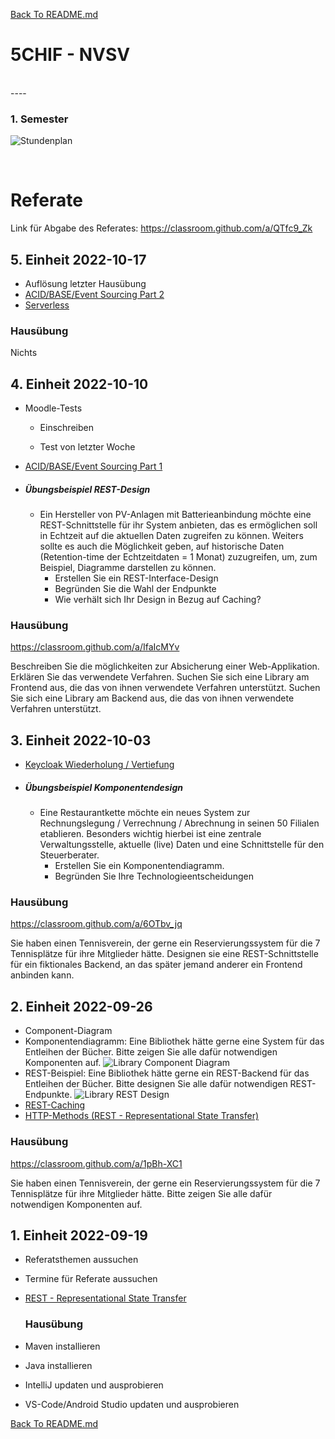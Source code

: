 [Back To README.md][back]

# 5CHIF - NVSV
<br>
----

### 1. Semester
![Stundenplan](https://raw.githubusercontent.com/UnterrainerInformatik/htl/master/img/5CHIF-Stundenplan.png?)

<br>

# Referate

Link für Abgabe des Referates:
https://classroom.github.com/a/QTfc9_Zk





## 5. Einheit 2022-10-17

* Auflösung letzter Hausübung
* [ACID/BASE/Event Sourcing Part 2](https://github.com/UnterrainerInformatik/htl/blob/master/presentations/acid-base-eventsourcing.pdf)
* [Serverless](https://github.com/UnterrainerInformatik/htl/blob/master/presentations/serverless.pdf)

### Hausübung

Nichts



## 4. Einheit 2022-10-10

* Moodle-Tests

  * Einschreiben

  * Test von letzter Woche

* [ACID/BASE/Event Sourcing Part 1](https://github.com/UnterrainerInformatik/htl/blob/master/presentations/acid-base-eventsourcing.pdf)

* ##### Übungsbeispiel REST-Design

  * Ein Hersteller von PV-Anlagen mit Batterieanbindung möchte eine REST-Schnittstelle für ihr System anbieten, das es ermöglichen soll in Echtzeit auf die aktuellen Daten zugreifen zu können. Weiters sollte es auch die Möglichkeit geben, auf historische Daten (Retention-time der Echtzeitdaten = 1 Monat) zuzugreifen, um, zum Beispiel, Diagramme darstellen zu können.
    * Erstellen Sie ein REST-Interface-Design
    * Begründen Sie die Wahl der Endpunkte
    * Wie verhält sich Ihr Design in Bezug auf Caching?


### Hausübung

https://classroom.github.com/a/IfaIcMYv

Beschreiben Sie die möglichkeiten zur Absicherung einer Web-Applikation.
Erklären Sie das verwendete Verfahren.
Suchen Sie sich eine Library am Frontend aus, die das von ihnen verwendete Verfahren unterstützt.
Suchen Sie sich eine Library am Backend aus, die das von ihnen verwendete Verfahren unterstützt.



## 3. Einheit 2022-10-03

* [Keycloak Wiederholung / Vertiefung](https://github.com/UnterrainerInformatik/htl/blob/master/presentations/keycloak-auth.pdf)

* ##### Übungsbeispiel Komponentendesign
  
  * Eine Restaurantkette möchte ein neues System zur Rechnungslegung / Verrechnung / Abrechnung in seinen 50 Filialen etablieren. Besonders wichtig hierbei ist eine zentrale Verwaltungsstelle, aktuelle (live) Daten und eine Schnittstelle für den Steuerberater.
    * Erstellen Sie ein Komponentendiagramm.
    * Begründen Sie Ihre Technologieentscheidungen


### Hausübung
https://classroom.github.com/a/6OTbv_jq

Sie haben einen Tennisverein, der gerne ein Reservierungssystem für die 7 Tennisplätze für ihre Mitglieder hätte. Designen sie eine REST-Schnittstelle für ein fiktionales Backend, an das später jemand anderer ein Frontend anbinden kann.

## 2. Einheit 2022-09-26
* Component-Diagram
* Komponentendiagramm:
  Eine Bibliothek hätte gerne eine System für das Entleihen der Bücher. Bitte zeigen Sie alle dafür notwendigen Komponenten auf.
  ![Library Component Diagram](http://plantuml.unterrainer.info/plantuml/proxy?cache=no&src=https://raw.githubusercontent.com/UnterrainerInformatik/htl/master/iuml/component-library.iuml?)
* REST-Beispiel:
  Eine Bibliothek hätte gerne ein REST-Backend für das Entleihen der Bücher. Bitte designen Sie alle dafür notwendigen REST-Endpunkte.
  ![Library REST Design](http://plantuml.unterrainer.info/plantuml/proxy?cache=no&src=https://raw.githubusercontent.com/UnterrainerInformatik/htl/master/iuml/rest-library-2.iuml?)
* [REST-Caching](https://github.com/UnterrainerInformatik/htl/blob/master/presentations/rest-caching.pdf)
* [HTTP-Methods (REST - Representational State Transfer)](https://github.com/UnterrainerInformatik/htl/blob/master/presentations/rest-intro.pdf)

### Hausübung
https://classroom.github.com/a/1pBh-XC1

Sie haben einen Tennisverein, der gerne ein Reservierungssystem für die 7 Tennisplätze für ihre Mitglieder hätte. Bitte zeigen Sie alle dafür notwendigen Komponenten auf.

## 1. Einheit 2022-09-19
- Referatsthemen aussuchen
- Termine für Referate aussuchen

- [REST - Representational State Transfer](https://github.com/UnterrainerInformatik/htl/blob/master/presentations/rest-intro.pdf)

  ### Hausübung
- Maven installieren
- Java installieren
- IntelliJ updaten und ausprobieren
- VS-Code/Android Studio updaten und ausprobieren


[Back To README.md][back]

[back]: https://github.com/UnterrainerInformatik/htl
